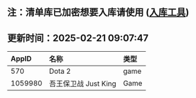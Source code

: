 ## 注：清单库已加密想要入库请使用 ([入库工具](https://github.com/BlankTMing/ManifestAutoUpdate/releases))

## 更新时间：2025-02-21 09:07:47
| AppID | 名称 | 类型  |
| :-------------------- | :----------------------------- | :----------- |
| 570 | Dota 2| game |
| 1059980 | 吾王保卫战 Just King| Game |
